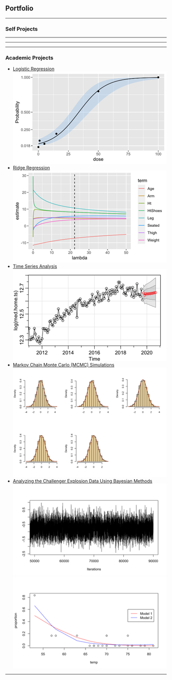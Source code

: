 ## Portfolio

---

### Self Projects

[](/sample_page)

---
[](/pdf/sample_presentation.pdf)

---
[]()

---

### Academic Projects

- [Logistic Regression](https://npham25.github.io/html/Logistic-Regression.html)
  <img src="images/logreg.png?raw=true"/>
- [Ridge Regression](https://npham25.github.io/html/Ridge-regression.html)
  <img src="images/ridgereg.png?raw=true"/>
- [Time Series Analysis](https://npham25.github.io/html/Time-Series.html)
  <img src="images/ts.png?raw=true"/>
- [Markov Chain Monte Carlo (MCMC) Simulations](https://npham25.github.io/html/Simulations.html)
  <img src="images/sim.png?raw=true"/>
- [Analyzing the Challenger Explosion Data Using Bayesian Methods](https://npham25.github.io/html/Bayesian.html)
  <img src="images/bayesian2.png?raw=true"/>
  <img src="images/bayesian.png?raw=true"/>

---



